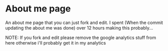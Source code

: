 # About me page
An about me page that you can just fork and edit. I spent (When the commit updating the about me was done) over 12 hours making this probably...

NOTE: 
If you fork and edit please remove the google analytics stuff from here otherwise i'll probably get it in my analytics
